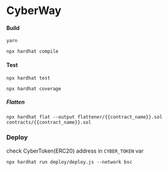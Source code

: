 # CyberWay

#### Build
```
yarn
```

```
npx hardhat compile
```

#### Test
```
npx hardhat test
```

```
npx hardhat coverage
```

##### Flatten

```
npx hardhat flat --output flattener/{{contract_name}}.sol contracts/{{contract_name}}.sol
```

### Deploy
check CyberToken(ERC20) address in `CYBER_TOKEN` var
```
npx hardhat run deploy/deploy.js --network bsc
```
